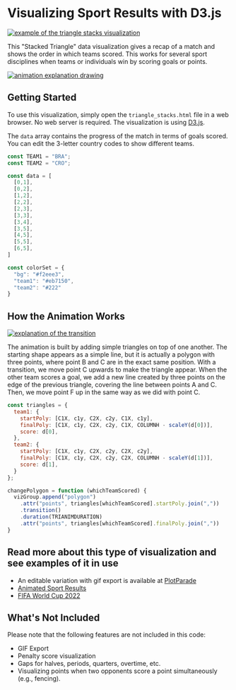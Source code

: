 # Visualizing Sport Results with D3.js

[![example of the triangle stacks visualization](https://plotparade.com/chartimg/triangle/triangle2.gif)](#)


This "Stacked Triangle" data visualization gives a recap of a match and shows the order in which teams scored. This works for several sport disciplines when teams or individuals win by scoring goals or points.

[![animation explanation drawing](https://krisztinaszucs.com/blog/20220829_gif/img/expanation-01.png)](#)


## Getting Started

To use this visualization, simply open the `triangle_stacks.html` file in a web browser. No web server is required. 
The visualization is using [D3.js](https://github.com/d3/d3).

The `data` array contains the progress of the match in terms of goals scored. You can edit the 3-letter country codes to show different teams.

```javascript
const TEAM1 = "BRA";
const TEAM2 = "CRO";

const data = [
  [0,1],
  [0,2],
  [1,2],
  [2,2],
  [2,3],
  [3,3],
  [3,4],
  [3,5],
  [4,5],
  [5,5],
  [6,5],
]

const colorSet = {
  "bg": "#f2eee3",
  "team1": "#eb7150",
  "team2": "#222"
}
```

## How the Animation Works

[![explanation of the transition](https://plotparade.com/chartimg/triangle/explanation.png)](#)

The animation is built by adding simple triangles on top of one another. The starting shape appears as a simple line, but it is actually a polygon with three points, where point B and C are in the exact same position. With a transition, we move point C upwards to make the triangle appear. When the other team scores a goal, we add a new line created by three points on the edge of the previous triangle, covering the line between points A and C. Then, we move point F up in the same way as we did with point C.

```javascript
const triangles = {
  team1: {
    startPoly: [C1X, c1y, C2X, c2y, C1X, c1y],
    finalPoly: [C1X, c1y, C2X, c2y, C1X, COLUMNH - scaleY(d[0])],
    score: d[0],
  },
  team2: {
    startPoly: [C1X, c1y, C2X, c2y, C2X, c2y],
    finalPoly: [C1X, c1y, C2X, c2y, C2X, COLUMNH - scaleY(d[1])],
    score: d[1],
  }
};

changePolygon = function (whichTeamScored) {
  vizGroup.append("polygon")
    .attr("points", triangles[whichTeamScored].startPoly.join(","))
    .transition()
    .duration(TRIANIMDURATION)
    .attr("points", triangles[whichTeamScored].finalPoly.join(","))
}
```

## Read more about this type of visualization and see examples of it in use 

- An editable variation with gif export is available at [PlotParade](https://plotparade.com/44_giftriangle/)
- [Animated Sport Results](https://krisztinaszucs.com/blog/20220829_gif/)
- [FIFA World Cup 2022](https://krisztinaszucs.com/my-product/FIFA/)


## What's Not Included

Please note that the following features are not included in this code:

- GIF Export
- Penalty score visualization
- Gaps for halves, periods, quarters, overtime, etc.
- Visualizing points when two opponents score a point simultaneously (e.g., fencing).
